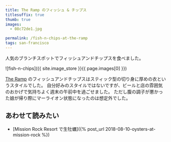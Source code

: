 ```yaml
---
title: The Ramp のフィッシュ & チップス
titlesuffix: true
thumb: true
images:
  - 08c72de1.jpg

permalink: /fish-n-chips-at-the-ramp
tags: san-francisco
---
```


人気のブランチスポットでフィッシュアンドチップスを食べました。

![fish-n-chips]({{ site.image_store }}{{ page.images[0] }})

[The Ramp](http://www.rampsf.com/) のフィッシュアンドチップスはスティック型の切り身に厚めの衣というスタイルでした。
自分好みのスタイルではないですが、ビールと店の雰囲気のおかげで気持ちよく週末の午前中を過ごせました。
ただし腹の調子が悪かった娘が帰り際にマーライオン状態になったのは想定外でした。

## あわせて読みたい

- [Mission Rock Resort で生牡蠣]({% post_url 2018-08-10-oysters-at-mission-rock %})
